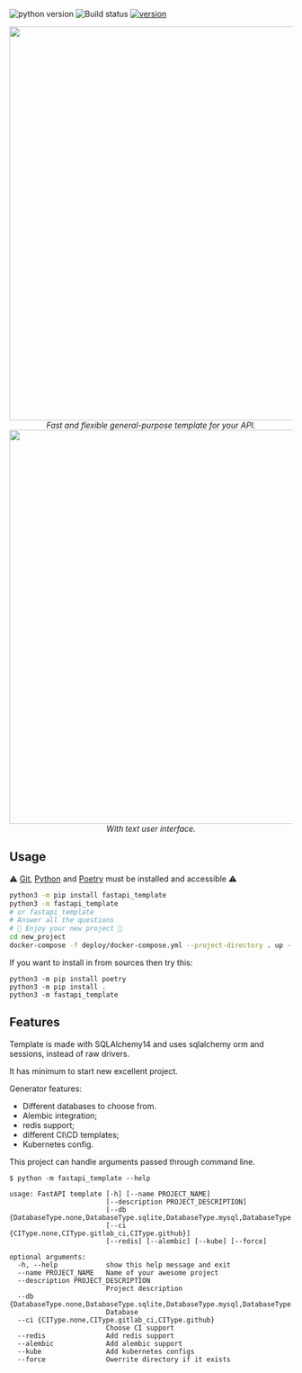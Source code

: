 ![python version](https://img.shields.io/pypi/pyversions/fastapi_template?style=flat-square) ![Build status](https://img.shields.io/github/workflow/status/s3rius/FastAPI-template/Release%20python%20package?style=flat-square) [![version](https://img.shields.io/pypi/v/fastapi_template?style=flat-square)](https://pypi.org/project/fastapi-template/)

<div align="center">
<img src="https://raw.githubusercontent.com/s3rius/FastAPI-template/master/images/logo.png" width=700>
<div><i>Fast and flexible general-purpose template for your API.</i></div>
</div>

<div align="center">
<img src="https://raw.githubusercontent.com/s3rius/FastAPI-template/master/images/ui-example.png" width=700>
<div><i>With text user interface.</i></div>
</div>

## Usage

⚠️ [Git](https://git-scm.com/downloads), [Python](https://www.python.org/) and [Poetry](https://python-poetry.org/) must be installed and accessible ⚠️

```bash
python3 -m pip install fastapi_template
python3 -m fastapi_template
# or fastapi_template
# Answer all the questions
# 🍪 Enjoy your new project 🍪
cd new_project
docker-compose -f deploy/docker-compose.yml --project-directory . up --build
```

If you want to install in from sources then try this:
```shell
python3 -m pip install poetry
python3 -m pip install .
python3 -m fastapi_template
```

## Features

Template is made with SQLAlchemy14 and uses sqlalchemy orm and sessions,
instead of raw drivers.

It has minimum to start new excellent project.

Generator features:
- Different databases to choose from.
- Alembic integration;
- redis support;
- different CI\CD templates;
- Kubernetes config.

This project can handle arguments passed through command line.

```shell
$ python -m fastapi_template --help

usage: FastAPI template [-h] [--name PROJECT_NAME]
                        [--description PROJECT_DESCRIPTION]
                        [--db {DatabaseType.none,DatabaseType.sqlite,DatabaseType.mysql,DatabaseType.postgresql}]
                        [--ci {CIType.none,CIType.gitlab_ci,CIType.github}]
                        [--redis] [--alembic] [--kube] [--force]

optional arguments:
  -h, --help            show this help message and exit
  --name PROJECT_NAME   Name of your awesome project
  --description PROJECT_DESCRIPTION
                        Project description
  --db {DatabaseType.none,DatabaseType.sqlite,DatabaseType.mysql,DatabaseType.postgresql}
                        Database
  --ci {CIType.none,CIType.gitlab_ci,CIType.github}
                        Choose CI support
  --redis               Add redis support
  --alembic             Add alembic support
  --kube                Add kubernetes configs
  --force               Owerrite directory if it exists
```
